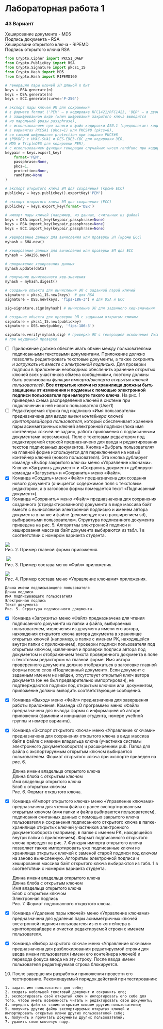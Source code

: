 # Лабораторная работа 1

### 43 Вариант

Хеширование документа - MD5  
Подпись документа - RSA  
Хешировани открытого ключа - RIPEMD  
Подпись открытого ключа RSA  

```python
from Crypto.Cipher import PKCS1_OAEP
from Crypto.PublicKey import RSA
from Crypto.Signature import pkcs1_15
from Crypto.Hash import MD5
from Crypto.Hash import RIPEMD160

# генерация пары ключей ЭП длиной n бит
keys = RSA.generate(n)
keys = DSA.generate(n)
keys = ECC.generate(curve='P-256')

# экспорт пары ключей ЭП для сохранения
# в формате format ('PEM' – в кодировке RFC1421/RFC1423, 'DER' – в двоичном виде),
# в зашифрованном виде (ключ шифрования закрытого ключа выводится  
# из парольной фразы passphrase),
# с использованием при записи в файл кодировки ASN.1 (предполагает кодировку DER)
# в вариантах PKCS#1 (pkcs=1) или PKCS#8 (pkcs=8),
# со схемой шифрования protection при задании PKCS#8
# (PBKDF2 с HMAC-SHA1 и DES-EDE3-CBC для кодировки DER,
# MD5 и TripleDES для кодировки PEM),
# с использованием функции генерации случайных чисел randfunc при кодировке PEM
keypair = keys.export_key(
	format='PEM',
	passphrase=None,
	pkcs=1,
	protection=None,
	randfunc=None
)

# экспорт открытого ключа ЭП для сохранения (кроме ECC)
publickey = keys.publickey().exportKey('PEM')

# экспорт открытого ключа ЭП для сохранения (ECC)
publickey = keys.export_key(format='DER')

# импорт пары ключей (например, из данных, считанных из файла)
keys = DSA.import_key(keypair,passphrase=None)
keys = RSA.import_key(keypair,passphrase=None)
keys = ECC.import_key(keypair,passphrase=None)

# хеширование данных для вычисления или проверки ЭП (кроме ECC)
myhash = SHA.new()

# хеширование данных для вычисления или проверки ЭП для ECC
myhash = SHA256.new()

# продолжение хеширования данных
myhash.update(data)

# получение вычисленного хеш-значения
myhash = myhash.digest()

# создание объекта для вычисления ЭП с заданной парой ключей
signature = pkcs1_15.new(keys)  # для RSA
signature = DSS.new(keys, 'fips-186-3') # для DSA и ECC

sig=signature.sign(myhash) # вычисление ЭП для заданного хеш-значения

# создание объекта для проверки ЭП с заданным открытым ключом
signature = pkcs1_15.new(publickey)
signature = DSS.new(pubkey, 'fips-186-3')

signature.verify(myhash,sig) # проверка ЭП с генерацией исключения ValueError  
# при неудачной проверке
```


- [ ] Приложение должно обеспечивать обмен между пользователями подписанными текстовыми документами. Приложение должно позволять редактировать текстовые документы, а также *сохранять и загружать их вместе с электронной подписью*. Для проверки подписи в приложении необходимо обеспечить хранение открытых ключей всех участников обмена сообщениями, поэтому должны быть реализованы *функции импорта/экспорта открытых ключей пользователей*. **Все открытые ключи из хранилища должны быть защищены от изменения и подмены с помощью электронной подписи пользователя при импорте такого ключа**. На рис. 1 приведена схема распределения ключей в системе при подключении к ней нового пользователя (User1)
- [ ] Редактируемая строка под надписью «Имя пользователя» предназначена для *ввода имени контейнера ключей криптопровайдера пользователя*, который обеспечивает хранение пары асимметричных ключей электронной подписи (пока имя контейнера ключей не задано, работа приложения с подписанными документами невозможна). Поле с текстовым редактором под редактируемой строкой предназначено для ввода и редактирования текстов подписанных документов. Кнопка «Выбрать пользователя» на главной форме используется для переключения на новый контейнер ключей (нового пользователя). Эта кнопка дублирует команду «Выбор закрытого ключа» меню «Управление ключами». Кнопки «Загрузить документ» и «Сохранить документ» дублируют команды «Загрузить» и «Сохранить» меню «Файл».
- [x] Команда «Создать» меню «Файл» предназначена для создания нового документа (очищается содержимое поля с текстовым редактором, а в заголовок формы помещается текст «Подписанный документ»).
- [x] Команда «Сохранить» меню «Файл» предназначена для сохранения созданного (отредактированного) документа в виде массива байт вместе с вычисляемой электронной подписью и именем автора документа в папке и файле (рекомендуется с расширением sd), выбираемыми пользователем. Структура подписанного документа приведена на рис. 5. Алгоритмы электронной подписи и хеширования массива байт документа выбираются из табл. 1 в соответствии с номером варианта студента.

![](https://lh5.googleusercontent.com/SC16jdKX6PJJTcRB7yeVMYVb8zllUo7ZYBdAJT2w033OFAcCVfx_zsJHVmVjB4lse1udZnL42LkEHBY7P9LqjIIhd14UHASpIcRy1euYYiCyK-NeQsdOTLGbikrDdh-kj3baup-rIxyQ60Xmw1l4)  
Рис. 2. Пример главной формы приложения.

 ![](https://lh3.googleusercontent.com/6XhDWbl9ZJOOYSPQEGVt_q5MlNlP3PoABIPX7FoaFcmohfGPhsw_Q1zeEcQYG3lI1Tu3A-PXBVZNj3QRnpdFCbF2r9Ybq4W48TrtS2ystjZGm9ebkHvkFjBojkPsLv9nVM3e73SR7UabunqHicTc)  
Рис. 3. Пример состава меню «Файл» приложения.

![](https://lh4.googleusercontent.com/qmRku_YL4x78WOexn5mrVbznsgSSoSbBr_w-qTHzwKGAgRtDtz3W_7w4wZ6EIYFKa-9iC99vhcbpCqgNvn3iK7EdDcTjeb_GtIxkMfpBIn7ENJ-Smf8AVl243NxrGQpx5XDyt_zxTh2KbczajZbl)  
Рис. 4. Пример состава меню «Управление ключами» приложения.

    Длина имени подписывающего пользователя  
    Длина подписи  
    Имя подписывающего пользователя  
    Электронная подпись  
    Текст документа  
    Рис. 5. Структура подписанного документа.  

- [x] Команда «Загрузить» меню «Файл» предназначена для чтения подписанного документа из папки и файла, выбираемых пользователем, извлечения из документа имени его автора, нахождения открытого ключа автора документа в хранилище открытых ключей (например, в папке с именем PK, находящейся внутри папки с приложением), проверки подписи пользователя под открытым ключом, извлечения и проверки подписи автора под документом и отображением текста проверенного документа в поле с текстовым редактором на главной форме. Имя автора проверенного документа должно отображаться в заголовке главной формы после слов «Подписанный документ». Если документ с заданным именем не найден, отсутствует открытый ключ автора документа (он не был предварительно импортирован), не подтверждаются подписи под открытым ключом или  документом, приложение должно выводить соответствующие сообщения.

- [x] Команда «Выход» меню «Файл» предназначена для завершения работы приложения. Команда «О программе» меню «Файл» предназначена для вывода формы с информацией об авторе приложения (фамилии и инициалах студента, номере учебной группы и номере варианта).

- [x] Команда «Экспорт открытого ключа» меню «Управление ключами» предназначена для сохранения открытого ключа в виде массива байт в файле с именем владельца ключа (участника системы электронного документооборота) и расширением pub. Папка для файла с экспортируемым открытым ключом выбирается пользователем. Формат открытого ключа при экспорте приведен на рис. 6.

    Длина имени владельца открытого ключа  
    Длина блоба с открытым ключом  
    Имя владельца открытого ключа  
    Блоб с открытым ключом  
    Рис. 6. Формат открытого ключа.  

- [x] Команда «Импорт открытого ключа» меню «Управление ключами» предназначена для чтения файла с ранее экспортированным открытым ключом (имя папки и файла выбираются пользователем), подписания считанных данных с помощью закрытого ключа пользователя и сохранения подписанного открытого ключа в папке-хранилище открытых ключей участников электронного документооборота (например, в папке с именем PK, находящейся внутри папки с приложением). Формат подписанного открытого ключа приведен на рис. 7. Функция импорта открытого ключа позволяет также импортировать уже подписанные ключи из хранилища открытых ключей с заменой старой подписи под ключом на заново вычисленную. Алгоритмы электронной подписи и хеширования массива байт открытого ключа выбираются из табл. 1 в соответствии с номером варианта студента.

    Длина имени владельца открытого ключа  
    Длина блоба с открытым ключом  
    Имя владельца открытого ключа  
    Блоб с открытым ключом  
    Электронная подпись  
    Рис. 7. Формат подписанного открытого ключа.  

- [x] Команда «Удаление пары ключей» меню «Управление ключами» предназначена для удаления пары асимметричных ключей электронной подписи пользователя из его контейнера в криптопровайдере и очистки редактируемой строки с именем пользователя.
    
- [x] Команда «Выбор закрытого ключа» меню «Управление ключами» предназначена для разблокирования редактируемой строки для ввода имени пользователя (имени его контейнера ключей) и перевода фокуса ввода на эту строку. После ввода имени пользователя редактируемая строка блокируется.
    
10.  После завершения разработки приложения провести его тестирование. Рекомендуемый порядок действий при тестировании:

    1. задать имя пользователя для себя;
    2. создать небольшой текстовый документ и сохранить его;
    3. экспортировать свой открытый ключ и импортировать его себе для того, чтобы иметь возможность читать и редактировать свои документы;
    4. передать файл со своим открытым ключом другим пользователям;
    5. получить другие файлы экспортируемых открытых ключей и импортировать открытые ключи других пользователей себе;
    6. получить и прочитать документы других пользователей;
    7. удалить свою ключевую пару.
